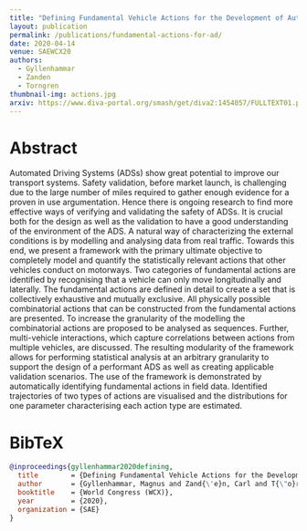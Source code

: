 ```yaml
---
title: "Defining Fundamental Vehicle Actions for the Development of Automated Driving Systems"
layout: publication
permalink: /publications/fundamental-actions-for-ad/
date: 2020-04-14
venue: SAEWCX20
authors:
  - Gyllenhammar
  - Zanden
  - Torngren
thumbnail-img: actions.jpg
arxiv: https://www.diva-portal.org/smash/get/diva2:1454057/FULLTEXT01.pdf
---
```


# Abstract
Automated Driving Systems (ADSs) show great potential to improve our transport systems. Safety validation, before market launch, is challenging due to the large number of miles required to gather enough evidence for a proven in use argumentation. Hence there is ongoing research to find more effective ways of verifying and validating the safety of ADSs. It is crucial both for the design as well as the validation to have a good understanding of the environment of the ADS. A natural way of characterizing the external conditions is by modelling and analysing data from real traffic. Towards this end, we present a framework with the primary ultimate objective to completely model and quantify the statistically relevant actions that other vehicles conduct on motorways. Two categories of fundamental actions are identified by recognising that a vehicle can only move longitudinally and laterally. The fundamental actions are defined in detail to create a set that is collectively exhaustive and mutually exclusive. All physically possible combinatorial actions that can be constructed from the fundamental actions are presented. To increase the granularity of the modelling the combinatorial actions are proposed to be analysed as sequences. Further, multi-vehicle interactions, which capture correlations between actions from multiple vehicles, are discussed. The resulting modularity of the framework allows for performing statistical analysis at an arbitrary granularity to support the design of a performant ADS as well as creating applicable validation scenarios. The use of the framework is demonstrated by automatically identifying fundamental actions in field data. Identified trajectories of two types of actions are visualised and the distributions for one parameter characterising each action type are estimated.

# BibTeX
```bibtex
@inproceedings{gyllenhammar2020defining,
  title        = {Defining Fundamental Vehicle Actions for the Development of Automated Driving Systems},
  author       = {Gyllenhammar, Magnus and Zand{\'e}n, Carl and T{\"o}rngren, Martin},
  booktitle    = {World Congress (WCX)},
  year         = {2020},
  organization = {SAE}
}
```
